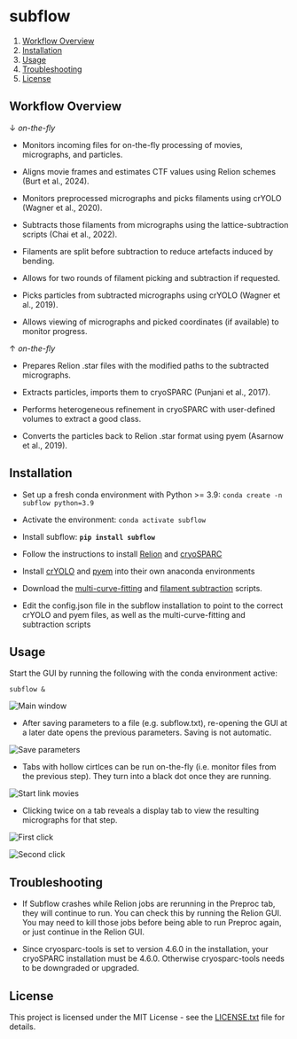 # subflow

1. [Workflow Overview](#workflow)
2. [Installation](#installation)
3. [Usage](#usage)
4. [Troubleshooting](#troubleshooting)
5. [License](#license)

## Workflow Overview<a name="workflow"></a>

&#8595; *on-the-fly*
* Monitors incoming files for on-the-fly processing of movies, micrographs, and particles.

* Aligns movie frames and estimates CTF values using Relion schemes (Burt et al., 2024).

* Monitors preprocessed micrographs and picks filaments using crYOLO (Wagner et al., 2020).

* Subtracts those filaments from micrographs using the lattice-subtraction scripts (Chai et al., 2022).

* Filaments are split before subtraction to reduce artefacts induced by bending.

* Allows for two rounds of filament picking and subtraction if requested.

* Picks particles from subtracted micrographs using crYOLO (Wagner et al., 2019).

* Allows viewing of micrographs and picked coordinates (if available) to monitor progress.

&#8593; *on-the-fly*

* Prepares Relion .star files with the modified paths to the subtracted micrographs.

* Extracts particles, imports them to cryoSPARC (Punjani et al., 2017).

* Performs heterogeneous refinement in cryoSPARC with user-defined volumes to extract a good class.

* Converts the particles back to Relion .star format using pyem (Asarnow et al., 2019).

## Installation<a name="installation"></a>

* Set up a fresh conda environment with Python >= 3.9: `conda create -n subflow python=3.9`

* Activate the environment: `conda activate subflow`

* Install subflow: **`pip install subflow`**

* Follow the instructions to install [Relion](https://github.com/3dem/relion) and [cryoSPARC](https://guide.cryosparc.com/)

* Install [crYOLO](https://cryolo.readthedocs.io/en/stable/index.html) and [pyem](https://github.com/asarnow/pyem) into their own anaconda environments

* Download the [multi-curve-fitting](https://github.com/PengxinChai/multi-curve-fitting) and [filament subtraction](https://github.com/PengxinChai/tubulin-lattice-subtraction) scripts.

* Edit the config.json file in the subflow installation to point to the correct crYOLO and pyem files, as well as the multi-curve-fitting and subtraction scripts

## Usage<a name="usage"></a>

Start the GUI by running the following with the conda environment active:

```
subflow &
```

![Main window](https://github.com/sami-chaaban/subflow/blob/main/examples/Main-window.png?raw=true "Main window")

* After saving parameters to a file (e.g. subflow.txt), re-opening the GUI at a later date opens the previous parameters. Saving is not automatic.

![Save parameters](https://github.com/sami-chaaban/subflow/blob/main/examples/Save-parameters.png?raw=true "Save parameters")

* Tabs with hollow cirtlces can be run on-the-fly (i.e. monitor files from the previous step). They turn into a black dot once they are running.

![Start link movies](https://github.com/sami-chaaban/subflow/blob/main/examples/Start-link-movies.png?raw=true "Start link movies")

* Clicking twice on a tab reveals a display tab to view the resulting micrographs for that step.

![First click](https://github.com/sami-chaaban/subflow/blob/main/examples/Link-micrographs.png?raw=true "First click")

![Second click](https://github.com/sami-chaaban/subflow/blob/main/examples/View-micrographs.png?raw=true "Second click")

## Troubleshooting<a name="troubleshooting"></a>

* If Subflow crashes while Relion jobs are rerunning in the Preproc tab, they will continue to run. You can check this by running the Relion GUI. You may need to kill those jobs before being able to run Preproc again, or just continue in the Relion GUI.

* Since cryosparc-tools is set to version 4.6.0 in the installation, your cryoSPARC installation must be 4.6.0. Otherwise cryosparc-tools needs to be downgraded or upgraded.

## License<a name="license"></a>

This project is licensed under the MIT License - see the [LICENSE.txt](https://github.com/sami-chaaban/alphascreen/blob/main/LICENSE.txt) file for details.
